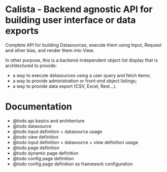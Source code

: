 # Calista - Backend agnostic API for building user interface or data exports

Complete API for building Datasources, execute them using Input, Request and
other bias, and render them into View.

In other purpose, this is a backend-independent object list display that is
architectured to provide:

 *  a way to execute datasources using a user query and fetch items;
 *  a way to provide administration or front-end object listings;
 *  a way to provide data export (CSV, Excel, Rest...).

# Documentation

 *  @todo api basics and architecture
 *  @todo datasource
 *  @todo input definition + datasource usage
 *  @todo view definition
 *  @todo input definition + datasource + view definition usage
 *  @todo page definition
 *  @todo dynamic page definition
 *  @todo config page definition
 *  @todo config page definition as framework configuration
